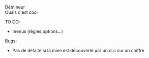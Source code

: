 Démineur  
Ouais c'est cool

TO DO:  
  - menus (règles,options...)


Bugs:
  - Pas de défaite si la mine est découverte par un clic sur un chiffre
